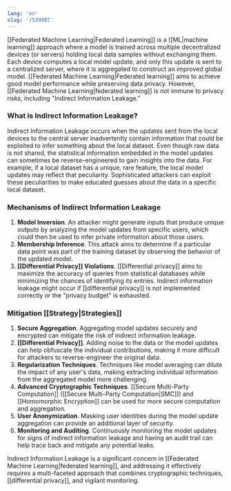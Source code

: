 ```yaml
---
lang: 'en'
slug: '/5398EC'
---
```


[[Federated Machine Learning|Federated Learning]] is a [[ML|machine learning]] approach where a model is trained across multiple decentralized devices (or servers) holding local data samples without exchanging them. Each device computes a local model update, and only this update is sent to a centralized server, where it is aggregated to construct an improved global model. [[Federated Machine Learning|Federated learning]] aims to achieve good model performance while preserving data privacy. However, [[Federated Machine Learning|federated learning]] is not immune to privacy risks, including "Indirect Information Leakage."

### What is Indirect Information Leakage?

Indirect Information Leakage occurs when the updates sent from the local devices to the central server inadvertently contain information that could be exploited to infer something about the local dataset. Even though raw data is not shared, the statistical information embedded in the model updates can sometimes be reverse-engineered to gain insights into the data. For example, if a local dataset has a unique, rare feature, the local model updates may reflect that peculiarity. Sophisticated attackers can exploit these peculiarities to make educated guesses about the data in a specific local dataset.

### Mechanisms of Indirect Information Leakage

1. **Model Inversion**. An attacker might generate inputs that produce unique outputs by analyzing the model updates from specific users, which could then be used to infer private information about those users.
2. **Membership Inference**. This attack aims to determine if a particular data point was part of the training dataset by observing the behavior of the updated model.
3. **[[Differential Privacy]] Violations**. [[Differential privacy]] aims to maximize the accuracy of queries from statistical databases while minimizing the chances of identifying its entries. Indirect information leakage might occur if [[differential privacy]] is not implemented correctly or the "privacy budget" is exhausted.

### Mitigation [[Strategy|Strategies]]

1. **Secure Aggregation**. Aggregating model updates securely and encrypted can mitigate the risk of indirect information leakage.
2. **[[Differential Privacy]]**. Adding noise to the data or the model updates can help obfuscate the individual contributions, making it more difficult for attackers to reverse-engineer the original data.
3. **Regularization Techniques**. Techniques like model averaging can dilute the impact of any user's data, making extracting individual information from the aggregated model more challenging.
4. **Advanced Cryptographic Techniques**. [[Secure Multi-Party Computation]] ([[Secure Multi-Party Computation|SMC]]) and [[Homomorphic Encryption]] can be used for more secure computation and aggregation.
5. **User Anonymization**. Masking user identities during the model update aggregation can provide an additional layer of security.
6. **Monitoring and Auditing**. Continuously monitoring the model updates for signs of indirect information leakage and having an audit trail can help trace back and mitigate any potential leaks.

Indirect Information Leakage is a significant concern in [[Federated Machine Learning|federated learning]], and addressing it effectively requires a multi-faceted approach that combines cryptographic techniques, [[differential privacy]], and vigilant monitoring.
